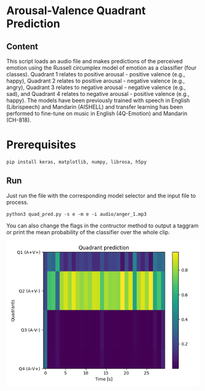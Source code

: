 # Arousal-Valence Quadrant Prediction

## Content
This script loads an audio file and makes predictions of the perceived emotion using the Russell circumplex model of emotion as a classifier (four classes). Quadrant 1 relates to positive arousal - positive valence (e.g., happy), Quadrant 2 relates to positive arousal - negative valence (e.g., angry), Quadrant 3 relates to negative arousal - negative valence (e.g., sad), and Quadrant 4 relates to negative arousal - positive valence (e.g., happy). The models have been previously trained with speech in English (Librispeech) and Mandarin (AISHELL) and transfer learning has been performed to fine-tune on music in English (4Q-Emotion) and Mandarin (CH-818).


# Prerequisites
```
pip install keras, matplotlib, numpy, librosa, h5py
```

## Run 

Just run the file with the corresponding model selector and the input file to process. 
```
python3 quad_pred.py -s e -m e -i audio/anger_1.mp3
```

You can also change the flags in the contructor method to output a taggram or print the mean probability of the classifier over the whole clip.

![alt text](https://github.com/juansgomez87/quad-pred/blob/master/audio/anger_1.png)
